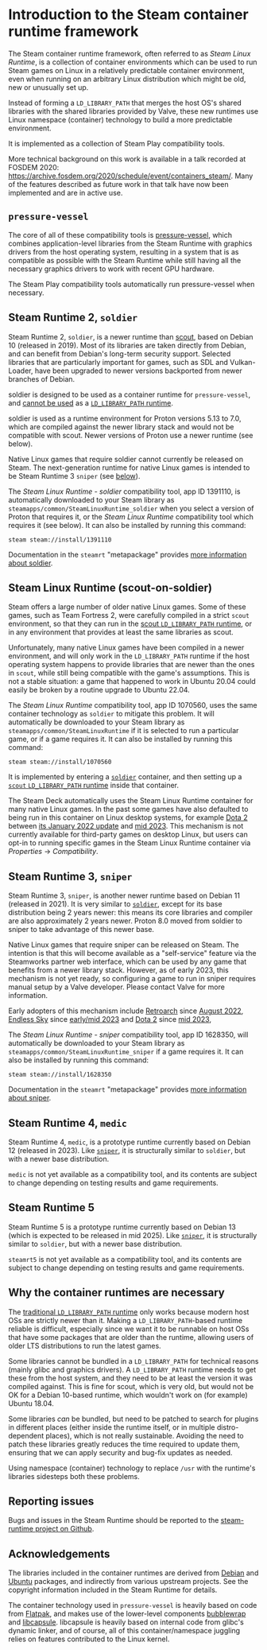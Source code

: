 # Introduction to the Steam container runtime framework

<!-- This document:
Copyright 2022 Collabora Ltd.
SPDX-License-Identifier: MIT
-->

The Steam container runtime framework, often referred to as
*Steam Linux Runtime*, is a collection of container environments
which can be used to run Steam games on Linux in a relatively predictable
container environment, even when running on an arbitrary Linux
distribution which might be old, new or unusually set up.

Instead of forming a `LD_LIBRARY_PATH` that merges the host OS's shared
libraries with the shared libraries provided by Valve, these new runtimes
use Linux namespace (container) technology to build a more predictable
environment.

It is implemented as a collection of Steam Play compatibility tools.

More technical background on this work is available in a talk recorded at
FOSDEM 2020:
<https://archive.fosdem.org/2020/schedule/event/containers_steam/>.
Many of the features described as future work in that talk have now been
implemented and are in active use.

## <span id="pressure-vessel">`pressure-vessel`</span>

The core of all of these compatibility tools is
[pressure-vessel][],
which combines application-level libraries from the Steam Runtime
with graphics drivers from the host operating system, resulting in a
system that is as compatible as possible with the Steam Runtime
while still having all the necessary graphics drivers to work with recent
GPU hardware.

The Steam Play compatibility tools automatically run pressure-vessel
when necessary.

## <span id="soldier">Steam Runtime 2, `soldier`</span>

[soldier]: #soldier

Steam Runtime 2, `soldier`, is a newer runtime than
[scout][ldlp], based on Debian 10 (released in 2019).
Most of its libraries are taken directly from Debian, and can benefit
from Debian's long-term security support.
Selected libraries that are particularly important for games, such as
SDL and Vulkan-Loader, have been upgraded to newer versions backported
from newer branches of Debian.

soldier is designed to be used as a container runtime for `pressure-vessel`,
and [cannot be used](#why) as a
[`LD_LIBRARY_PATH` runtime][ldlp].

soldier is used as a runtime environment for Proton versions 5.13 to
7.0, which are compiled against the newer library stack and would not
be compatible with scout.
Newer versions of Proton use a newer runtime (see below).

Native Linux games that require soldier cannot currently be released on Steam.
The next-generation runtime for native Linux games is intended to be
Steam Runtime 3 `sniper` (see [below][sniper]).

The *Steam Linux Runtime - soldier* compatibility tool, app ID 1391110,
is automatically downloaded to your Steam library as
`steamapps/common/SteamLinuxRuntime_soldier` when you select a version
of Proton that requires it, or the *Steam Linux Runtime* compatibility
tool which requires it (see below).
It can also be installed by running this command:

    steam steam://install/1391110

Documentation in the `steamrt` "metapackage" provides
[more information about soldier](https://gitlab.steamos.cloud/steamrt/steamrt/-/blob/steamrt/soldier/README.md).

## <span id="scout-on-soldier">Steam Linux Runtime (scout-on-soldier)</span>

[scout-on-soldier]: #scout-on-soldier

Steam offers a large number of older native Linux games.
Some of these games, such as Team Fortress 2, were carefully compiled in
a strict `scout` environment, so that they can run in the
[scout `LD_LIBRARY_PATH` runtime][ldlp],
or in any environment that provides at least the same libraries as scout.

Unfortunately, many native Linux games have been compiled in a newer
environment, and will only work in the `LD_LIBRARY_PATH` runtime
if the host operating system happens to provide libraries that are newer
than the ones in `scout`, while still being compatible with the game's
assumptions.
This is not a stable situation: a game that happened to work in Ubuntu
20.04 could easily be broken by a routine upgrade to Ubuntu 22.04.

The *Steam Linux Runtime* compatibility tool, app ID 1070560, uses the
same container technology as `soldier` to mitigate this problem.
It will automatically be downloaded to your Steam library as
`steamapps/common/SteamLinuxRuntime` if it is selected to run a particular
game, or if a game requires it.
It can also be installed by running this command:

    steam steam://install/1070560

It is implemented by entering a [`soldier`](#soldier) container, and then
setting up a [`scout` `LD_LIBRARY_PATH` runtime][ldlp] inside that container.

The Steam Deck automatically uses the Steam Linux Runtime container for
many native Linux games.
In the past some games have also defaulted  to being run in this container
on Linux desktop systems, for example [Dota 2][]
between [its January 2022 update][Dota 2 scout SLR] and
[mid 2023][Dota 2 sniper].
This mechanism is not currently available for third-party games on
desktop Linux, but users can opt-in to running specific games in the
Steam Linux Runtime container via *Properties* → *Compatibility*.

## <span id="sniper">Steam Runtime 3, `sniper`</span>

[sniper]: #sniper

Steam Runtime 3, `sniper`, is another newer runtime based on Debian 11
(released in 2021).
It is very similar to [`soldier`](#soldier), except for its base distribution
being 2 years newer: this means its core libraries and compiler are also
approximately 2 years newer.
Proton 8.0 moved from soldier to sniper to take advantage of this newer base.

Native Linux games that require sniper can be released on Steam.
The intention is that this will become available as a "self-service"
feature via the Steamworks partner web interface, which can be used by
any game that benefits from a newer library stack.
However, as of early 2023, this mechanism is not yet ready, so configuring
a game to run in sniper requires manual setup by a Valve developer.
Please contact Valve for more information.

Early adopters of this mechanism include
[Retroarch][] since [August 2022][Retroarch on sniper],
[Endless Sky][] since [early/mid 2023][Endless Sky on Sniper] and
[Dota 2][] since [mid 2023][Dota 2 sniper],

The *Steam Linux Runtime - sniper* compatibility tool, app ID 1628350,
will automatically be downloaded to your Steam library as
`steamapps/common/SteamLinuxRuntime_sniper` if a game requires it.
It can also be installed by running this command:

    steam steam://install/1628350

Documentation in the `steamrt` "metapackage" provides
[more information about sniper](https://gitlab.steamos.cloud/steamrt/steamrt/-/blob/steamrt/sniper/README.md).

## <span id="medic">Steam Runtime 4, `medic`</span>

[medic]: #medic

Steam Runtime 4, `medic`, is a prototype runtime currently based on Debian 12
(released in 2023).
Like [`sniper`][sniper], it is structurally similar to `soldier`, but with a newer
base distribution.

`medic` is not yet available as a compatibility tool, and its
contents are subject to change depending on testing results and game
requirements.

## <span id="steamrt5">Steam Runtime 5</span>

[steamrt5]: #steamrt5

Steam Runtime 5 is a prototype runtime currently based on Debian 13
(which is expected to be released in mid 2025).
Like [`sniper`][sniper], it is structurally similar to `soldier`, but with a newer
base distribution.

`steamrt5` is not yet available as a compatibility tool, and its
contents are subject to change depending on testing results and game
requirements.

## <span id="why">Why the container runtimes are necessary</span>

[why]: #why

The [traditional `LD_LIBRARY_PATH` runtime][ldlp]
only works because modern host OSs are strictly newer than it.
Making a `LD_LIBRARY_PATH`-based runtime reliable is difficult, especially
since we want it to be runnable on host OSs that have some packages that
are older than the runtime, allowing users of older LTS distributions to
run the latest games.

Some libraries cannot be bundled in a `LD_LIBRARY_PATH` for technical
reasons (mainly glibc and graphics drivers). A `LD_LIBRARY_PATH` runtime
needs to get these from the host system, and they need to be at least the
version it was compiled against. This is fine for scout, which is very
old, but would not be OK for a Debian 10-based runtime, which wouldn't work
on (for example) Ubuntu 18.04.

Some libraries *can* be bundled, but need to be patched to search for
plugins in different places (either inside the runtime itself, or in
multiple distro-dependent places), which is not really sustainable.
Avoiding the need to patch these libraries greatly reduces the time
required to update them, ensuring that we can apply security and
bug-fix updates as needed.

Using namespace (container) technology to replace `/usr` with the
runtime's libraries sidesteps both these problems.

## Reporting issues

Bugs and issues in the Steam Runtime should be reported to the
[steam-runtime project on Github][Steam Runtime issues].

## Acknowledgements

The libraries included in the container runtimes are derived
from [Debian][] and [Ubuntu][]
packages, and indirectly from various upstream projects.
See the copyright information included in the Steam Runtime for details.

The container technology used in `pressure-vessel` is heavily based on
code from [Flatpak][], and makes use of the
lower-level components [bubblewrap][] and [libcapsule][].
libcapsule is heavily based on internal code from glibc's dynamic linker,
and of course, all of this container/namespace juggling relies on features
contributed to the Linux kernel.

<!-- References -->

[Debian]: https://www.debian.org/
[Dota 2 scout SLR]: https://store.steampowered.com/news/app/570/view/4978168332488878344
[Dota 2 sniper]: https://mastodon.social/@TTimo/110578711292322771
[Dota 2]: https://store.steampowered.com/app/570/Dota_2/
[Endless Sky on sniper]: https://github.com/ValveSoftware/steam-runtime/issues/556
[Endless Sky]: https://endless-sky.github.io/
[Flatpak]: https://flatpak.org/
[Retroarch on sniper]: https://github.com/libretro/RetroArch/issues/14266
[Retroarch]: https://www.retroarch.com/
[Steam Runtime issues]: https://github.com/ValveSoftware/steam-runtime/issues
[Ubuntu]: https://ubuntu.com/
[bubblewrap]: https://github.com/containers/bubblewrap
[ldlp]: ld-library-path-runtime.md
[libcapsule]: https://gitlab.collabora.com/vivek/libcapsule
[pressure-vessel]: pressure-vessel.md
